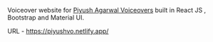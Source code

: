 Voiceover website for <a href="https://piyushvo.netlify.app/">Piyush Agarwal Voiceovers</a> built in React JS , Bootstrap and Material UI.

URL - https://piyushvo.netlify.app/
